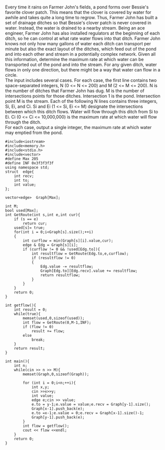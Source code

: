 </br>
Every time it rains on Farmer John's fields, a pond forms over Bessie's favorite clover patch. This means that the clover is covered by water for awhile and takes quite a long time to regrow. Thus, Farmer John has built a set of drainage ditches so that Bessie's clover patch is never covered in water. Instead, the water is drained to a nearby stream. Being an ace engineer, Farmer John has also installed regulators at the beginning of each ditch, so he can control at what rate water flows into that ditch. 
Farmer John knows not only how many gallons of water each ditch can transport per minute but also the exact layout of the ditches, which feed out of the pond and into each other and stream in a potentially complex network. 
Given all this information, determine the maximum rate at which water can be transported out of the pond and into the stream. For any given ditch, water flows in only one direction, but there might be a way that water can flow in a circle. 
</br>
The input includes several cases. For each case, the first line contains two space-separated integers, N (0 <= N <= 200) and M (2 <= M <= 200). N is the number of ditches that Farmer John has dug. M is the number of intersections points for those ditches. Intersection 1 is the pond. Intersection point M is the stream. Each of the following N lines contains three integers, Si, Ei, and Ci. Si and Ei (1 <= Si, Ei <= M) designate the intersections between which this ditch flows. Water will flow through this ditch from Si to Ei. Ci (0 <= Ci <= 10,000,000) is the maximum rate at which water will flow through the ditch.
</br>
For each case, output a single integer, the maximum rate at which water may emptied from the pond.
</br>

	#include<iostream>
	#include<memory.h>
	#include<stdio.h>
	#include<vector>
	#define Max 205
	#define INF 0x3f3f3f3f
	using namespace std;
	struct  edge{
		int recv;
		int to;
		int value;
	};

	vector<edge>  Graph[Max];

	int M; 
	bool used[Max];
	int GetRoute(int s,int e,int cur){
		if (s == e)
			return cur;
		used[s]= true;
		for(int i = 0;i<Graph[s].size();++i)
		{
			int curflow = min(Graph[s][i].value,cur);
			edge & Edg = Graph[s][i];
			if (curflow != 0 && !used[Edg.to]){
				int resultflow = GetRoute(Edg.to,e,curflow);
				if (resultflow != 0)
				{
					Edg.value -= resultflow;
					Graph[Edg.to][Edg.recv].value += resultflow;
					return resultflow;
				}
			}
		}
		return 0;
	}

	int getflow(){
		int result = 0;
		while(true){
			memset(used,0,sizeof(used));
			int flow = GetRoute(0,M-1,INF);
			if (flow != 0)
				result += flow;
			else
				break;
		}
		return result;
	}

	int main(){
		int n;
		while(cin >> n >> M){
			memset(Graph,0,sizeof(Graph));

			for (int i = 0;i<n;++i){
				int x,y;
				cin >>x>>y;
				int value;
				edge e;cin >> value;
				e.to = y-1;e.value = value;e.recv = Graph[y-1].size();
				Graph[x-1].push_back(e);
				e.to =x-1;e.value = 0;e.recv = Graph[x-1].size()-1;
				Graph[y-1].push_back(e);
			}
			int flow = getflow();
			cout << flow <<endl;
		}
		return 0;
	}